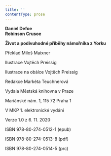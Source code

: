 ```yaml
---
title: ''
contentType: prose
---
```


**Daniel Defoe  
Robinson Crusoe**

**Život a podivuhodné příběhy námořníka z Yorku**

  

Překlad Miloš Maixner

Ilustrace Vojtěch Preissig

Ilustrace na obálce Vojtěch Preissig

Redakce Markéta Teuchnerová

  

Vydala Městská knihovna v Praze

Mariánské nám. 1, 115 72 Praha 1

  

V MKP 1. elektronické vydání

Verze 1.0 z 6. 11. 2020

  

ISBN 978-80-274-0512-1 (epub)

ISBN 978-80-274-0513-8 (pdf)

ISBN 978-80-274-0514-5 (prc)
